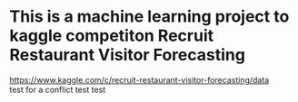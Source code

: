 # This is a machine learning project to kaggle competiton Recruit Restaurant Visitor Forecasting <br>
https://www.kaggle.com/c/recruit-restaurant-visitor-forecasting/data <br>
test for a conflict
test test
